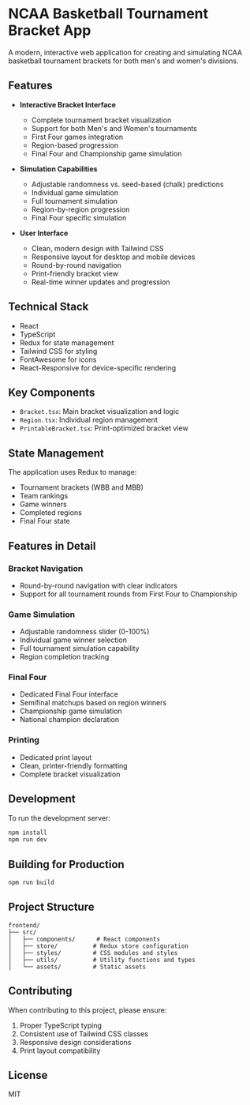# NCAA Basketball Tournament Bracket App

A modern, interactive web application for creating and simulating NCAA basketball tournament brackets for both men's and women's divisions.

## Features

- **Interactive Bracket Interface**
  - Complete tournament bracket visualization
  - Support for both Men's and Women's tournaments
  - First Four games integration
  - Region-based progression
  - Final Four and Championship game simulation

- **Simulation Capabilities**
  - Adjustable randomness vs. seed-based (chalk) predictions
  - Individual game simulation
  - Full tournament simulation
  - Region-by-region progression
  - Final Four specific simulation

- **User Interface**
  - Clean, modern design with Tailwind CSS
  - Responsive layout for desktop and mobile devices
  - Round-by-round navigation
  - Print-friendly bracket view
  - Real-time winner updates and progression

## Technical Stack

- React
- TypeScript
- Redux for state management
- Tailwind CSS for styling
- FontAwesome for icons
- React-Responsive for device-specific rendering

## Key Components

- `Bracket.tsx`: Main bracket visualization and logic
- `Region.tsx`: Individual region management
- `PrintableBracket.tsx`: Print-optimized bracket view

## State Management

The application uses Redux to manage:
- Tournament brackets (WBB and MBB)
- Team rankings
- Game winners
- Completed regions
- Final Four state

## Features in Detail

### Bracket Navigation
- Round-by-round navigation with clear indicators
- Support for all tournament rounds from First Four to Championship

### Game Simulation
- Adjustable randomness slider (0-100%)
- Individual game winner selection
- Full tournament simulation capability
- Region completion tracking

### Final Four
- Dedicated Final Four interface
- Semifinal matchups based on region winners
- Championship game simulation
- National champion declaration

### Printing
- Dedicated print layout
- Clean, printer-friendly formatting
- Complete bracket visualization

## Development

To run the development server:

```bash
npm install
npm run dev
```

## Building for Production

```bash
npm run build
```

## Project Structure

```
frontend/
├── src/
│   ├── components/      # React components
│   ├── store/          # Redux store configuration
│   ├── styles/         # CSS modules and styles
│   ├── utils/          # Utility functions and types
│   └── assets/         # Static assets
```

## Contributing

When contributing to this project, please ensure:
1. Proper TypeScript typing
2. Consistent use of Tailwind CSS classes
3. Responsive design considerations
4. Print layout compatibility

## License

MIT